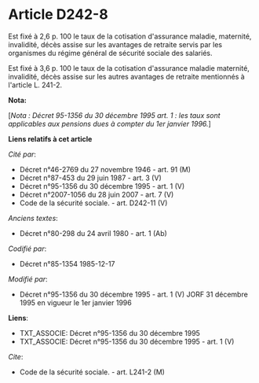 # Article D242-8

Est fixé à 2,6 p. 100 le taux de la cotisation d'assurance maladie, maternité, invalidité, décès assise sur les avantages de
retraite servis par les organismes du régime général de sécurité sociale des salariés. 

Est fixé à 3,6 p. 100 le taux de la cotisation d'assurance maladie maternité, invalidité, décès assise sur les autres
avantages de retraite mentionnés à l'article L. 241-2.

**Nota:**

[*Nota : Décret 95-1356 du 30 décembre 1995 art. 1 : les taux sont applicables aux pensions dues à compter du 1er janvier
1996.*]

**Liens relatifs à cet article**

_Cité par_:

  - Décret n°46-2769 du 27 novembre 1946 - art. 91 (M)
  - Décret n°87-453 du 29 juin 1987 - art. 3 (V)
  - Décret n°95-1356 du 30 décembre 1995 - art. 1 (V)
  - Décret n°2007-1056 du 28 juin 2007 - art. 7 (V)
  - Code de la sécurité sociale. - art. D242-11 (V)

_Anciens textes_:

  - Décret n°80-298 du 24 avril 1980 - art. 1 (Ab)

_Codifié par_:

  - Décret n°85-1354 1985-12-17

_Modifié par_:

  - Décret n°95-1356 du 30 décembre 1995 - art. 1 (V) JORF 31 décembre 1995 en vigueur le 1er janvier 1996

**Liens**:

  - TXT_ASSOCIE: Décret n°95-1356 du 30 décembre 1995
  - TXT_ASSOCIE: Décret n°95-1356 du 30 décembre 1995 - art. 1 (V)

_Cite_:

  - Code de la sécurité sociale. - art. L241-2 (M)
